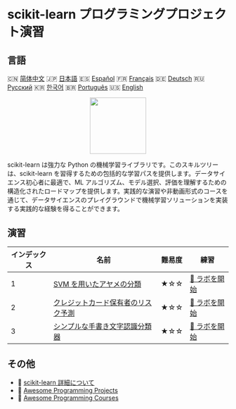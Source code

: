 # scikit-learn プログラミングプロジェクト演習

## 言語

🇨🇳 [简体中文](README_zh.md) 🇯🇵 [日本語](README_ja.md) 🇪🇸 [Español](README_es.md) 🇫🇷 [Français](README_fr.md) 🇩🇪 [Deutsch](README_de.md) 🇷🇺 [Русский](README_ru.md) 🇰🇷 [한국어](README_ko.md) 🇧🇷 [Português](README_pt.md) 🇺🇸 [English](README.md) 

<div align="center">
<img width="128px" src="https://file.labex.io/path/N7q3t9dfWfEY.png">
</div>

scikit-learn は強力な Python の機械学習ライブラリです。このスキルツリーは、scikit-learn を習得するための包括的な学習パスを提供します。データサイエンス初心者に最適で、ML アルゴリズム、モデル選択、評価を理解するための構造化されたロードマップを提供します。実践的な演習や非動画形式のコースを通じて、データサイエンスのプレイグラウンドで機械学習ソリューションを実装する実践的な経験を得ることができます。

## 演習

|   インデックス | 名前                                                                                                                      | 難易度   | 練習                                                                                                     |
|----------------|---------------------------------------------------------------------------------------------------------------------------|----------|----------------------------------------------------------------------------------------------------------|
|              1 | [SVM を用いたアヤメの分類](https://labex.io/ja/courses/project-classifying-iris-using-svm)                                | ★☆☆      | [🚀 ラボを開始](https://labex.io/ja/courses/project-classifying-iris-using-svm)                          |
|              2 | [クレジットカード保有者のリスク予測](https://labex.io/ja/courses/project-credit-card-holder-risk-prediction)              | ★☆☆      | [🚀 ラボを開始](https://labex.io/ja/courses/project-credit-card-holder-risk-prediction)                  |
|              3 | [シンプルな手書き文字認識分類器](https://labex.io/ja/courses/project-simple-handwritten-character-recognition-classifier) | ★☆☆      | [🚀 ラボを開始](https://labex.io/ja/courses/project-simple-handwritten-character-recognition-classifier) |

## その他

- 🔗 [scikit-learn 詳細について](https://labex.io/ja/skilltrees/sklearn)
- 🔗 [Awesome Programming Projects](https://github.com/labex-labs/awesome-programming-projects)
- 🔗 [Awesome Programming Courses](https://github.com/labex-labs/awesome-programming-courses)

